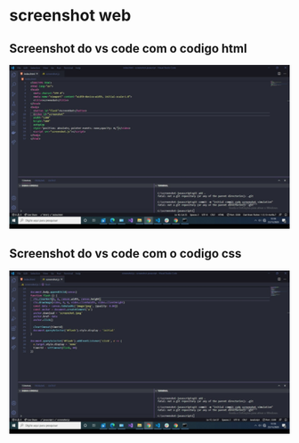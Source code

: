 # screenshot web
## Screenshot do vs code com o codigo html

![alt](https://github.com/junior-isabel/screenshot-display/blob/main/html.jpeg?raw=true)
## Screenshot do vs code com o codigo css

![alt](https://github.com/junior-isabel/screenshot-display/blob/main/css.jpeg?raw=true)
